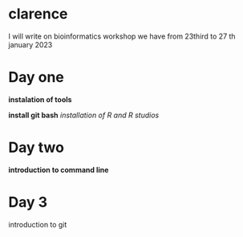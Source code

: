 # clarence
I will write on bioinformatics workshop we have from 23third to 27 th january 2023

# Day one 
**instalation of tools**

**install git bash**
*installation of R and R studios* 

# Day two 
**introduction to command line**

# Day 3
introduction to git 
